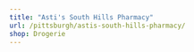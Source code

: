 ```yaml
---
title: "Asti's South Hills Pharmacy"
url: /pittsburgh/astis-south-hills-pharmacy/
shop: Drogerie
---
```

